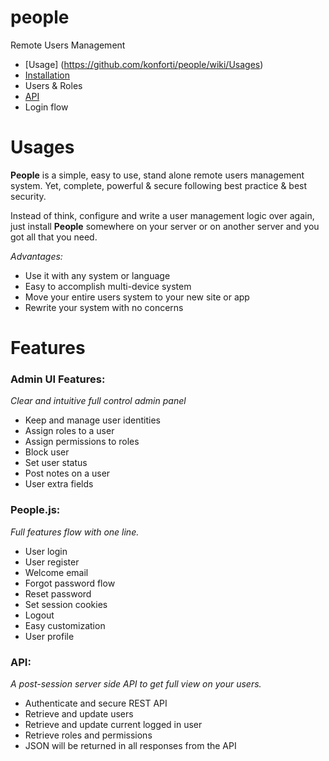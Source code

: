 # people
Remote Users Management

* [Usage] (https://github.com/konforti/people/wiki/Usages)
* [Installation](https://github.com/konforti/people/wiki/Installation)
* Users & Roles
* [API](https://github.com/konforti/people/wiki/API)
* Login flow

# Usages
**People** is a simple, easy to use, stand alone remote users management system.
Yet, complete, powerful & secure following best practice & best security. 

Instead of think, configure and write a user management logic over again,
just install **People** somewhere on your server or on another server and you got all that you need.

_Advantages:_
* Use it with any system or language
* Easy to accomplish multi-device system
* Move your entire users system to your new site or app
* Rewrite your system with no concerns

# Features
### Admin UI Features:
_Clear and intuitive full control admin panel_
* Keep and manage user identities
* Assign roles to a user
* Assign permissions to roles
* Block user
* Set user status
* Post notes on a user
* User extra fields

### People.js:
_Full features flow with one line._
* User login
* User register 
* Welcome email
* Forgot password flow
* Reset password
* Set session cookies
* Logout
* Easy customization
* User profile

### API:
_A post-session server side API to get full view on your users._
* Authenticate and secure REST API
* Retrieve and update users
* Retrieve and update current logged in user
* Retrieve roles and permissions
* JSON will be returned in all responses from the API
